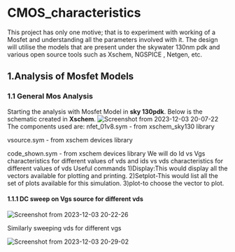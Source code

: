 # CMOS_characteristics
This project has only one motive; that is to experiment with working of a Mosfet and understanding all the parameters involved with it. The design will utilise the models that are present under the skywater 130nm pdk and various open source tools such as Xschem, NGSPICE , Netgen, etc.
## 1.Analysis of Mosfet Models
### 1.1 General Mos Analysis

Starting the analysis with Mosfet Model in **sky 130pdk**. Below is the schematic created in **Xschem**. 
![Screenshot from 2023-12-03 20-07-22](https://github.com/K-shejuti/CMOS_characteristics/assets/152790020/0aca716b-b369-4448-8ab6-b641680b5afe)
The components used are:
nfet_01v8.sym - from xschem_sky130 library

vsource.sym - from xschem devices library

code_shown.sym - from xschem devices library
We will do Id vs Vgs characteristics for different values of vds and ids vs vds characteristics for different values of vds
Useful commands
1)Display:This would display all the vectors available for plotting and printing.
2)Setplot-This would list all the set of plots available for this simulation.
3)plot-to choose the vector to plot.
#### 1.1.1 DC sweep on Vgs source for different vds
![Screenshot from 2023-12-03 20-22-26](https://github.com/K-shejuti/CMOS_characteristics/assets/152790020/77d1bf53-da39-4d5e-9a25-79c744d3508f)


Similarly sweeping vds for different vgs

![Screenshot from 2023-12-03 20-29-02](https://github.com/K-shejuti/CMOS_characteristics/assets/152790020/976b6118-d0b0-4480-b22e-79cd8e5cf60e)






